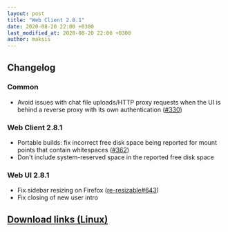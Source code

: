 ```yaml
---
layout: post
title: "Web Client 2.8.1"
date: 2020-08-20 22:00 +0300
last_modified_at: 2020-08-20 22:00 +0300
author: maksis
---
```


<!--more-->

## Changelog

### Common

- Avoid issues with chat file uploads/HTTP proxy requests when the UI is behind a reverse proxy with its own authentication ([#330](https://github.com/airdcpp-web/airdcpp-webclient/issues/330))

### Web Client 2.8.1

- Portable builds: fix incorrect free disk space being reported for mount points that contain whitespaces ([#362](https://github.com/airdcpp-web/airdcpp-webclient/issues/362))
- Don't include system-reserved space in the reported free disk space

### Web UI 2.8.1

- Fix sidebar resizing on Firefox ([re-resizable#643](https://github.com/bokuweb/re-resizable/issues/643))
- Fix closing of new user intro

## [Download links (Linux)](/docs/installation/linux-binaries.html)

